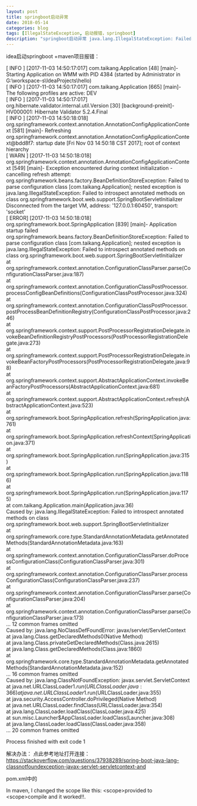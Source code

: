 ```yaml
---
layout: post
title: springboot启动异常
date: 2018-05-14
categories: blog
tags: [IllegalStateException, 启动报错，springboot]
description: "springboot启动异常 java.lang.IllegalStateException: Failed to introspect annotated methods on class org"
---
```


idea启动springboot +maven项目报错： 
  
[ INFO ] [2017-11-03 14:50:17:017] com.taikang.Application [48] [main]- Starting Application on WMM with PID 4384 (started by Administrator in G:\workspace-s\IdeaProjects\hello)  
[ INFO ] [2017-11-03 14:50:17:017] com.taikang.Application [665] [main]- The following profiles are active: DEV  
[ INFO ] [2017-11-03 14:50:17:017] org.hibernate.validator.internal.util.Version [30] [background-preinit]- HV000001: Hibernate Validator 5.2.4.Final  
[ INFO ] [2017-11-03 14:50:18:018] org.springframework.context.annotation.AnnotationConfigApplicationContext [581] [main]- Refreshing org.springframework.context.annotation.AnnotationConfigApplicationContext@bdd8f7: startup date [Fri Nov 03 14:50:18 CST 2017]; root of context hierarchy  
[ WARN ] [2017-11-03 14:50:18:018] org.springframework.context.annotation.AnnotationConfigApplicationContext [549] [main]- Exception encountered during context initialization - cancelling refresh attempt: org.springframework.beans.factory.BeanDefinitionStoreException: Failed to parse configuration class [com.taikang.Application]; nested exception is java.lang.IllegalStateException: Failed to introspect annotated methods on class org.springframework.boot.web.support.SpringBootServletInitializer  
Disconnected from the target VM, address: '127.0.0.1:60450', transport: 'socket'  
[ ERROR] [2017-11-03 14:50:18:018] org.springframework.boot.SpringApplication [839] [main]- Application startup failed  
org.springframework.beans.factory.BeanDefinitionStoreException: Failed to parse configuration class [com.taikang.Application]; nested exception is java.lang.IllegalStateException: Failed to introspect annotated methods on class org.springframework.boot.web.support.SpringBootServletInitializer  
    at org.springframework.context.annotation.ConfigurationClassParser.parse(ConfigurationClassParser.java:187)  
    at org.springframework.context.annotation.ConfigurationClassPostProcessor.processConfigBeanDefinitions(ConfigurationClassPostProcessor.java:324)  
    at org.springframework.context.annotation.ConfigurationClassPostProcessor.postProcessBeanDefinitionRegistry(ConfigurationClassPostProcessor.java:246)  
    at org.springframework.context.support.PostProcessorRegistrationDelegate.invokeBeanDefinitionRegistryPostProcessors(PostProcessorRegistrationDelegate.java:273)  
    at org.springframework.context.support.PostProcessorRegistrationDelegate.invokeBeanFactoryPostProcessors(PostProcessorRegistrationDelegate.java:98)  
    at org.springframework.context.support.AbstractApplicationContext.invokeBeanFactoryPostProcessors(AbstractApplicationContext.java:681)  
    at org.springframework.context.support.AbstractApplicationContext.refresh(AbstractApplicationContext.java:523)  
    at org.springframework.boot.SpringApplication.refresh(SpringApplication.java:761)  
    at org.springframework.boot.SpringApplication.refreshContext(SpringApplication.java:371)  
    at org.springframework.boot.SpringApplication.run(SpringApplication.java:315)  
    at org.springframework.boot.SpringApplication.run(SpringApplication.java:1186)  
    at org.springframework.boot.SpringApplication.run(SpringApplication.java:1175)  
    at com.taikang.Application.main(Application.java:36)  
Caused by: java.lang.IllegalStateException: Failed to introspect annotated methods on class org.springframework.boot.web.support.SpringBootServletInitializer  
    at org.springframework.core.type.StandardAnnotationMetadata.getAnnotatedMethods(StandardAnnotationMetadata.java:163)  
    at org.springframework.context.annotation.ConfigurationClassParser.doProcessConfigurationClass(ConfigurationClassParser.java:301)  
    at org.springframework.context.annotation.ConfigurationClassParser.processConfigurationClass(ConfigurationClassParser.java:237)  
    at org.springframework.context.annotation.ConfigurationClassParser.parse(ConfigurationClassParser.java:204)  
    at org.springframework.context.annotation.ConfigurationClassParser.parse(ConfigurationClassParser.java:173)  
    ... 12 common frames omitted  
Caused by: java.lang.NoClassDefFoundError: javax/servlet/ServletContext  
    at java.lang.Class.getDeclaredMethods0(Native Method)  
    at java.lang.Class.privateGetDeclaredMethods(Class.java:2615)  
    at java.lang.Class.getDeclaredMethods(Class.java:1860)  
    at org.springframework.core.type.StandardAnnotationMetadata.getAnnotatedMethods(StandardAnnotationMetadata.java:152)  
    ... 16 common frames omitted  
Caused by: java.lang.ClassNotFoundException: javax.servlet.ServletContext   
    at java.net.URLClassLoader$1.run(URLClassLoader.java:366)  
    at java.net.URLClassLoader$1.run(URLClassLoader.java:355)  
    at java.security.AccessController.doPrivileged(Native Method)  
    at java.net.URLClassLoader.findClass(URLClassLoader.java:354)  
    at java.lang.ClassLoader.loadClass(ClassLoader.java:425)  
    at sun.misc.Launcher$AppClassLoader.loadClass(Launcher.java:308)  
    at java.lang.ClassLoader.loadClass(ClassLoader.java:358)  
    ... 20 common frames omitted  
  
Process finished with exit code 1  

解决办法：
点此参考地址打开连接：https://stackoverflow.com/questions/37938289/spring-boot-java-lang-classnotfoundexception-javax-servlet-servletcontext-and


pom.xml中的

In maven, I changed the scope like this: &lt;scope&gt;provided</scope> to &lt;scope>compile</scope> and it worked!!.